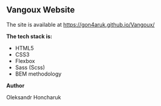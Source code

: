 ## Vangoux Website

The site is available at https://gon4aruk.github.io/Vangoux/

**The tech stack is:**
- HTML5
- CSS3
- Flexbox
- Sass (Scss)
- BEM methodology

**Author**

Oleksandr Honcharuk
